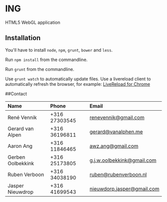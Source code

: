 # ING

HTML5 WebGL application

## Installation

You'll have to install `node`, `npm`, `grunt`, `bower` and `less`.

Run `npm install` from the commandline.

Run `grunt` from the commandline.

Use `grunt watch` to automatically update files.
Use a livereload client to automatically refresh the browser, for example: [LiveReload for Chrome](https://chrome.google.com/webstore/detail/livereload/jnihajbhpnppcggbcgedagnkighmdlei?hl=en.)

##Contact

| Name          		| Phone         | Email  											|
|:----------------- |:------------- |:---------------------------	|
| René Vennik   		| +316 27303545 | renevennik@gmail.com 				|
| Gerard van Alpen  | +316 36196811 | gerard@vanalphen.me 				|
| Aaron Ang					| +316 11846465 | awz.ang@gmail.com 					|
| Gerben Oolbekkink	| +316 25173805 | g.j.w.oolbekkink@gmail.com 	|
| Ruben Verboon  		| +316 34038190 | ruben@rubenverboon.nl 			|
| Jasper Nieuwdrop	| +316 41699543 | nieuwdorp.jasper@gmail.com 	|